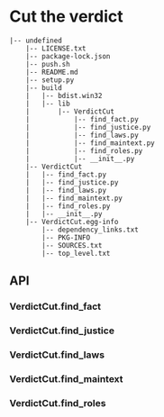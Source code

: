 # Cut the verdict
```
|-- undefined
    |-- LICENSE.txt
    |-- package-lock.json
    |-- push.sh
    |-- README.md
    |-- setup.py
    |-- build
    |   |-- bdist.win32
    |   |-- lib
    |       |-- VerdictCut
    |           |-- find_fact.py
    |           |-- find_justice.py
    |           |-- find_laws.py
    |           |-- find_maintext.py
    |           |-- find_roles.py
    |           |-- __init__.py
    |-- VerdictCut 
    |   |-- find_fact.py
    |   |-- find_justice.py
    |   |-- find_laws.py
    |   |-- find_maintext.py
    |   |-- find_roles.py
    |   |-- __init__.py
    |-- VerdictCut.egg-info
        |-- dependency_links.txt
        |-- PKG-INFO
        |-- SOURCES.txt
        |-- top_level.txt
```
## API
### VerdictCut.find_fact
### VerdictCut.find_justice
### VerdictCut.find_laws
### VerdictCut.find_maintext
### VerdictCut.find_roles
